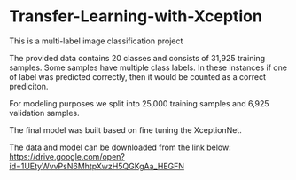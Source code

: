 # Transfer-Learning-with-Xception

This is a multi-label image classification project

The provided data contains 20 classes and consists of 31,925 training samples. Some samples have multiple class labels. In these instances if one of label was predicted correctly, then it would be counted as a correct prediciton. 

For modeling purposes we split into 25,000 training samples and 6,925 validation samples.

The final model was built based on fine tuning the XceptionNet.

The data and model can be downloaded from the link below:
https://drive.google.com/open?id=1UEtyWvvPsN6MhtpXwzH5QGKgAa_HEGFN
